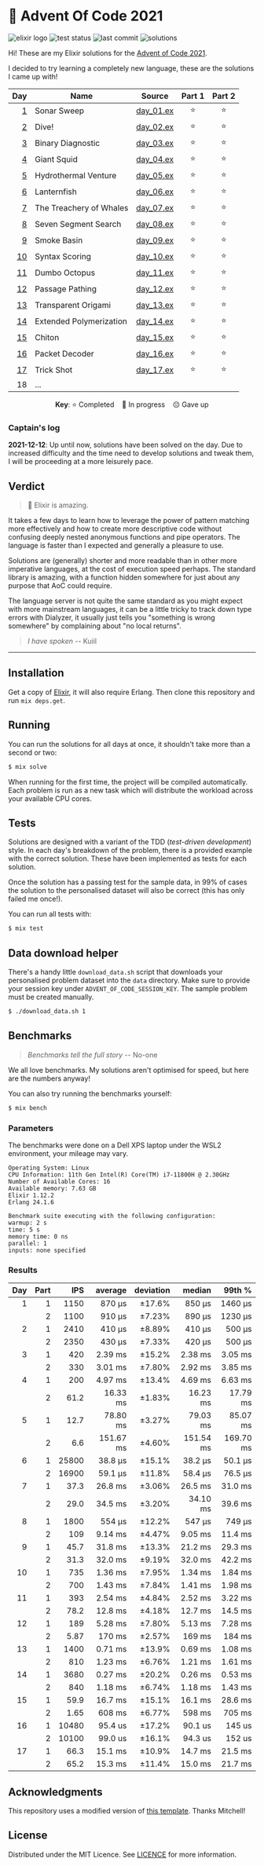 # 🎄 Advent Of Code 2021

![elixir logo][elixir-badge] ![test status][test-badge] ![last commit][commit-badge] ![solutions](https://img.shields.io/badge/solutions-34/36-brightgreen?logo=star&style=for-the-badge)

Hi! These are my Elixir solutions for the [Advent of Code 2021][advent-of-code].

I decided to try learning a completely new language, these are the solutions I came up with!

<div align="center">

|       Day | Name                    | Source           | Part 1 | Part 2 |
| --------: | ----------------------- | ---------------- | :----: | :----: |
|  [1][p01] | Sonar Sweep             | [day_01.ex][s01] |   ⭐   |   ⭐   |
|  [2][p02] | Dive!                   | [day_02.ex][s02] |   ⭐   |   ⭐   |
|  [3][p03] | Binary Diagnostic       | [day_03.ex][s03] |   ⭐   |   ⭐   |
|  [4][p04] | Giant Squid             | [day_04.ex][s04] |   ⭐   |   ⭐   |
|  [5][p05] | Hydrothermal Venture    | [day_05.ex][s05] |   ⭐   |   ⭐   |
|  [6][p06] | Lanternfish             | [day_06.ex][s06] |   ⭐   |   ⭐   |
|  [7][p07] | The Treachery of Whales | [day_07.ex][s07] |   ⭐   |   ⭐   |
|  [8][p08] | Seven Segment Search    | [day_08.ex][s08] |   ⭐   |   ⭐   |
|  [9][p09] | Smoke Basin             | [day_09.ex][s09] |   ⭐   |   ⭐   |
| [10][p10] | Syntax Scoring          | [day_10.ex][s10] |   ⭐   |   ⭐   |
| [11][p11] | Dumbo Octopus           | [day_11.ex][s11] |   ⭐   |   ⭐   |
| [12][p12] | Passage Pathing         | [day_12.ex][s12] |   ⭐   |   ⭐   |
| [13][p13] | Transparent Origami     | [day_13.ex][s13] |   ⭐   |   ⭐   |
| [14][p14] | Extended Polymerization | [day_14.ex][s14] |   ⭐   |   ⭐   |
| [15][p15] | Chiton                  | [day_15.ex][s15] |   ⭐   |   ⭐   |
| [16][p16] | Packet Decoder          | [day_16.ex][s16] |   ⭐   |   ⭐   |
| [17][p17] | Trick Shot              | [day_17.ex][s17] |   ⭐   |   ⭐   |
|        18 | ...                     |                  |        |        |

**Key**: ⭐ Completed &nbsp;&nbsp; 🎁 In progress &nbsp;&nbsp; 😔 Gave up

</div>

### Captain's log

**2021-12-12**: Up until now, solutions have been solved on the day. Due to increased difficulty and the time need to develop solutions and tweak them, I will be proceeding at a more leisurely pace.

## Verdict

> 🚀 Elixir is amazing.

It takes a few days to learn how to leverage the power of pattern matching more effectively and how to create more descriptive code without confusing deeply nested anonymous functions and pipe operators. The language is faster than I expected and generally a pleasure to use.

Solutions are (generally) shorter and more readable than in other more imperative languages, at the cost of execution speed perhaps. The standard library is amazing, with a function hidden somewhere for just about any purpose that AoC could require.

The language server is not quite the same standard as you might expect with more mainstream languages, it can be a little tricky to track down type errors with Dialyzer, it usually just tells you "something is wrong somewhere" by complaining about "no local returns".

> _I have spoken_ -- Kuiil

---

## Installation

Get a copy of [Elixir][elixir], it will also require Erlang. Then clone this repository and run `mix deps.get`.

## Running

You can run the solutions for all days at once, it shouldn't take more than a second or two:

```bash
$ mix solve
```

When running for the first time, the project will be compiled automatically. Each problem is run as a new task which will distribute the workload across your available CPU cores.

## Tests

Solutions are designed with a variant of the TDD (_test-driven development_) style. In each day's breakdown of the problem, there is a provided example with the correct solution. These have been implemented as tests for each solution.

Once the solution has a passing test for the sample data, in 99% of cases the solution to the personalised dataset will also be correct (this has only failed me once!).

You can run all tests with:

```bash
$ mix test
```

## Data download helper

There's a handy little `download_data.sh` script that downloads your personalised problem dataset into the `data` directory. Make sure to provide your session key under `ADVENT_OF_CODE_SESSION_KEY`. The sample problem must be created manually.

```bash
$ ./download_data.sh 1
```

## Benchmarks

> _Benchmarks tell the full story_ -- No-one

We all love benchmarks. My solutions aren't optimised for speed, but here are the numbers anyway!

You can also try running the benchmarks yourself:

```bash
$ mix bench
```

### Parameters

The benchmarks were done on a Dell XPS laptop under the WSL2 environment, your mileage may vary.

```text
Operating System: Linux
CPU Information: 11th Gen Intel(R) Core(TM) i7-11800H @ 2.30GHz
Number of Available Cores: 16
Available memory: 7.63 GB
Elixir 1.12.2
Erlang 24.1.6

Benchmark suite executing with the following configuration:
warmup: 2 s
time: 5 s
memory time: 0 ns
parallel: 1
inputs: none specified
```

### Results

| Day | Part |   IPS |   average | deviation |    median |    99th % |
| --: | ---: | ----: | --------: | --------: | --------: | --------: |
|   1 |    1 |  1150 |    870 μs |    ±17.6% |    850 μs |   1460 μs |
|     |    2 |  1100 |    910 μs |    ±7.23% |    890 μs |   1230 μs |
|   2 |    1 |  2410 |    410 μs |    ±8.89% |    410 μs |    500 μs |
|     |    2 |  2350 |    430 μs |    ±7.33% |    420 μs |    500 μs |
|   3 |    1 |   420 |   2.39 ms |    ±15.2% |   2.38 ms |   3.05 ms |
|     |    2 |   330 |   3.01 ms |    ±7.80% |   2.92 ms |   3.85 ms |
|   4 |    1 |   200 |   4.97 ms |    ±13.4% |   4.69 ms |   6.63 ms |
|     |    2 |  61.2 |  16.33 ms |    ±1.83% |  16.23 ms |  17.79 ms |
|   5 |    1 |  12.7 |  78.80 ms |    ±3.27% |  79.03 ms |  85.07 ms |
|     |    2 |   6.6 | 151.67 ms |    ±4.60% | 151.54 ms | 169.70 ms |
|   6 |    1 | 25800 |   38.8 μs |    ±15.1% |   38.2 μs |   50.1 μs |
|     |    2 | 16900 |   59.1 μs |    ±11.8% |   58.4 μs |   76.5 μs |
|   7 |    1 |  37.3 |   26.8 ms |    ±3.06% |   26.5 ms |   31.0 ms |
|     |    2 |  29.0 |   34.5 ms |    ±3.20% |  34.10 ms |   39.6 ms |
|   8 |    1 |  1800 |    554 μs |    ±12.2% |    547 μs |    749 μs |
|     |    2 |   109 |   9.14 ms |    ±4.47% |   9.05 ms |   11.4 ms |
|   9 |    1 |  45.7 |   31.8 ms |    ±13.3% |   21.2 ms |   29.3 ms |
|     |    2 |  31.3 |   32.0 ms |    ±9.19% |   32.0 ms |   42.2 ms |
|  10 |    1 |   735 |   1.36 ms |    ±7.95% |   1.34 ms |   1.84 ms |
|     |    2 |   700 |   1.43 ms |    ±7.84% |   1.41 ms |   1.98 ms |
|  11 |    1 |   393 |   2.54 ms |    ±4.84% |   2.52 ms |   3.22 ms |
|     |    2 |  78.2 |   12.8 ms |    ±4.18% |   12.7 ms |   14.5 ms |
|  12 |    1 |   189 |   5.28 ms |    ±7.80% |   5.13 ms |   7.28 ms |
|     |    2 |  5.87 |    170 ms |    ±2.57% |    169 ms |    184 ms |
|  13 |    1 |  1400 |   0.71 ms |    ±13.9% |   0.69 ms |   1.08 ms |
|     |    2 |   810 |   1.23 ms |    ±6.76% |   1.21 ms |   1.61 ms |
|  14 |    1 |  3680 |   0.27 ms |    ±20.2% |   0.26 ms |   0.53 ms |
|     |    2 |   840 |   1.18 ms |    ±6.74% |   1.18 ms |   1.43 ms |
|  15 |    1 |  59.9 |   16.7 ms |    ±15.1% |   16.1 ms |   28.6 ms |
|     |    2 |  1.65 |    608 ms |    ±6.77% |    598 ms |    705 ms |
|  16 |    1 | 10480 |   95.4 us |    ±17.2% |   90.1 us |    145 us |
|     |    2 | 10100 |   99.0 us |    ±16.1% |   94.3 us |    152 us |
|  17 |    1 |  66.3 |   15.1 ms |    ±10.9% |   14.7 ms |   21.5 ms |
|     |    2 |  65.2 |   15.3 ms |    ±11.4% |   15.0 ms |   21.7 ms |

## Acknowledgments

This repository uses a modified version of [this template][template]. Thanks Mitchell!

## License

Distributed under the MIT Licence. See [LICENCE](LICENCE) for more information.

[elixir-badge]: https://img.shields.io/static/v1?label=&message=Elixir&logo=elixir&color=4B275F&style=for-the-badge
[test-badge]: https://img.shields.io/github/workflow/status/MarcusCemes/advent-of-code-2021/CI?label=TESTS&style=for-the-badge
[commit-badge]: https://img.shields.io/github/last-commit/MarcusCemes/advent-of-code-2021?style=for-the-badge
[advent-of-code]: https://adventofcode.com/
[elixir]: https://elixir-lang.org/
[template]: https://github.com/mhanberg/advent-of-code-elixir-starter
[p01]: https://adventofcode.com/2021/day/1
[p02]: https://adventofcode.com/2021/day/2
[p03]: https://adventofcode.com/2021/day/3
[p04]: https://adventofcode.com/2021/day/4
[p05]: https://adventofcode.com/2021/day/5
[p06]: https://adventofcode.com/2021/day/6
[p07]: https://adventofcode.com/2021/day/7
[p08]: https://adventofcode.com/2021/day/8
[p09]: https://adventofcode.com/2021/day/9
[p10]: https://adventofcode.com/2021/day/10
[p11]: https://adventofcode.com/2021/day/11
[p12]: https://adventofcode.com/2021/day/12
[p13]: https://adventofcode.com/2021/day/13
[p14]: https://adventofcode.com/2021/day/14
[p15]: https://adventofcode.com/2021/day/15
[p16]: https://adventofcode.com/2021/day/16
[p17]: https://adventofcode.com/2021/day/17
[s01]: lib/advent_of_code/day_01.ex
[s02]: lib/advent_of_code/day_02.ex
[s03]: lib/advent_of_code/day_03.ex
[s04]: lib/advent_of_code/day_04.ex
[s05]: lib/advent_of_code/day_05.ex
[s06]: lib/advent_of_code/day_06.ex
[s07]: lib/advent_of_code/day_07.ex
[s08]: lib/advent_of_code/day_08.ex
[s09]: lib/advent_of_code/day_09.ex
[s10]: lib/advent_of_code/day_10.ex
[s11]: lib/advent_of_code/day_11.ex
[s12]: lib/advent_of_code/day_12.ex
[s13]: lib/advent_of_code/day_13.ex
[s14]: lib/advent_of_code/day_14.ex
[s15]: lib/advent_of_code/day_15.ex
[s16]: lib/advent_of_code/day_16.ex
[s17]: lib/advent_of_code/day_17.ex
